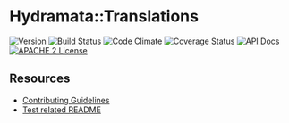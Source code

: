 # Hydramata::Translations

[![Version](https://badge.fury.io/rb/hydramata-translations.png)](http://badge.fury.io/rb/hydramata-translations)
[![Build Status](https://travis-ci.org/ndlib/hydramata-translations.png?branch=master)](https://travis-ci.org/ndlib/hydramata-translations)
[![Code Climate](https://codeclimate.com/github/ndlib/hydramata-translations.png)](https://codeclimate.com/github/ndlib/hydramata-translations)
[![Coverage Status](https://img.shields.io/coveralls/ndlib/hydramata-translations.svg)](https://coveralls.io/r/ndlib/hydramata-translations)
[![API Docs](http://img.shields.io/badge/API-docs-blue.svg)](http://rubydoc.info/github/ndlib/hydramata-work/master/frames/)
[![APACHE 2 License](http://img.shields.io/badge/APACHE2-license-blue.svg)](./LICENSE)

## Resources

* [Contributing Guidelines](./CONTRIBUTING.md)
* [Test related README](./spec/README.md)
